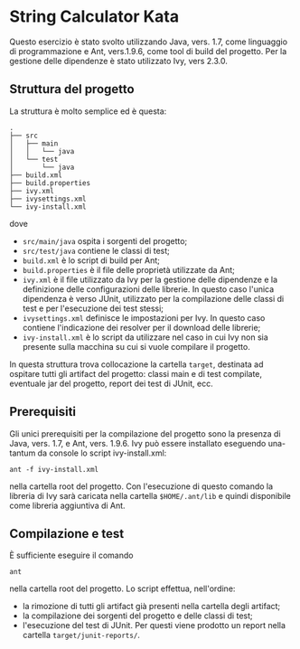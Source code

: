 # String Calculator Kata
Questo esercizio è stato svolto utilizzando Java, vers. 1.7, come linguaggio di programmazione e Ant, vers.1.9.6, come tool di build del progetto. Per la gestione delle dipendenze è stato utilizzato Ivy, vers 2.3.0.

## Struttura del progetto
La struttura è molto semplice ed è questa:
```
.
├── src
│   ├── main
│   │   └── java
│   └── test
│       └── java
├── build.xml
├── build.properties
├── ivy.xml
├── ivysettings.xml
└── ivy-install.xml
```
dove 

* `src/main/java` ospita i sorgenti del progetto;
* `src/test/java` contiene le classi di test;
* `build.xml` è lo script di build per Ant;
* `build.properties` è il file delle proprietà utilizzate da Ant;
* `ivy.xml` è il file utilizzato da Ivy per la gestione delle dipendenze e la definizione delle configurazioni delle librerie. In questo caso l'unica dipendenza è verso JUnit, utilizzato per la compilazione delle classi di test e per l'esecuzione dei test stessi;
* `ivysettings.xml` definisce le impostazioni per Ivy. In questo caso contiene l'indicazione dei resolver per il download delle librerie;
* `ivy-install.xml` è lo script da utilizzare nel caso in cui Ivy non sia presente sulla macchina su cui si vuole compilare il progetto.

In questa struttura trova collocazione la cartella `target`, destinata ad ospitare tutti gli artifact del progetto: classi main e di test compilate, eventuale jar del progetto, report dei test di JUnit, ecc.

## Prerequisiti
Gli unici prerequisiti per la compilazione del progetto sono la presenza di Java, vers. 1.7, e Ant, vers. 1.9.6. Ivy può essere installato eseguendo una-tantum da console lo script ivy-install.xml:
```
ant -f ivy-install.xml
```
nella cartella root del progetto. Con l'esecuzione di questo comando la libreria di Ivy sarà caricata nella cartella `$HOME/.ant/lib` e quindi disponibile come libreria aggiuntiva di Ant.

## Compilazione e test
È sufficiente eseguire il comando
```
ant
```
nella cartella root del progetto. Lo script effettua, nell'ordine:

* la rimozione di tutti gli artifact già presenti nella cartella degli artifact;
* la compilazione dei sorgenti del progetto e delle classi di test;
* l'esecuzione del test di JUnit. Per questi viene prodotto un report nella cartella `target/junit-reports/`.